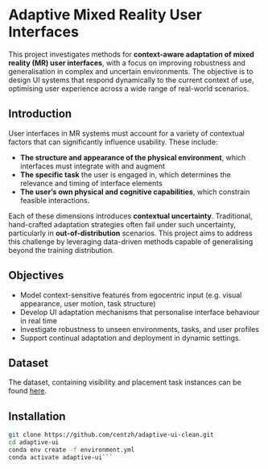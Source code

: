 # Adaptive Mixed Reality User Interfaces

This project investigates methods for **context-aware adaptation of mixed reality (MR) user interfaces**, with a focus on improving robustness and generalisation in complex and uncertain environments. The objective is to design UI systems that respond dynamically to the current context of use, optimising user experience across a wide range of real-world scenarios.

## Introduction

User interfaces in MR systems must account for a variety of contextual factors that can significantly influence usability. These include:

- **The structure and appearance of the physical environment**, which interfaces must integrate with and augment
- **The specific task** the user is engaged in, which determines the relevance and timing of interface elements
- **The user’s own physical and cognitive capabilities**, which constrain feasible interactions.

Each of these dimensions introduces **contextual uncertainty**. Traditional, hand-crafted adaptation strategies often fail under such uncertainty, particularly in **out-of-distribution** scenarios. This project aims to address this challenge by leveraging data-driven methods capable of generalising beyond the training distribution.

## Objectives

- Model context-sensitive features from egocentric input (e.g. visual appearance, user motion, task structure)
- Develop UI adaptation mechanisms that personalise interface behaviour in real time
- Investigate robustness to unseen environments, tasks, and user profiles
- Support continual adaptation and deployment in dynamic settings.

## Dataset

The dataset, containing visibility and placement task instances can be found [here](https://universityofcambridgecloud-my.sharepoint.com/:f:/g/personal/vz237_cam_ac_uk/Eh1sflOjWNBKnzDRQaPR9FIBiB2EX_btzbTV6EZP4WQj8w?e=JPlvKR).

## Installation

```bash
git clone https://github.com/centzh/adaptive-ui-clean.git
cd adaptive-ui
conda env create -f environment.yml
conda activate adaptive-ui```






 
